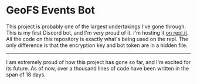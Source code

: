 # GeoFS Events Bot

This project is probably one of the largest undertakings I've gone through. This is my first Discord bot, and I'm very proud of it. I'm hosting it [on repl.it](https://replit.com/@nrod06/events-bot?v=1). All the code on this repository is exactly what's being used on the repl. The only difference is that the encryption key and bot token are in a hidden file.

---

I am extremely proud of how this project has gone so far, and I'm excited for its future. As of now, over a thousand lines of code have been written in the span of 18 days.